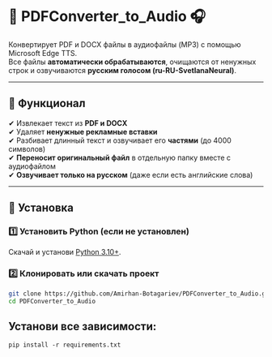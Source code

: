 # 📖 PDFConverter_to_Audio 🎧
Конвертирует PDF и DOCX файлы в аудиофайлы (MP3) с помощью Microsoft Edge TTS.  
Все файлы **автоматически обрабатываются**, очищаются от ненужных строк и озвучиваются **русским голосом (ru-RU-SvetlanaNeural)**.

---

## 🔹 **Функционал**
✔ Извлекает текст из **PDF и DOCX**  
✔ Удаляет **ненужные рекламные вставки**  
✔ Разбивает длинный текст и озвучивает его **частями** (до 4000 символов)  
✔ **Переносит оригинальный файл** в отдельную папку вместе с аудиофайлом  
✔ **Озвучивает только на русском** (даже если есть английские слова)  

---

## 🚀 **Установка**
### 1️⃣ Установить Python (если не установлен)
Скачай и установи [Python 3.10+](https://www.python.org/downloads/).

### 2️⃣ Клонировать или скачать проект
```bash
git clone https://github.com/Amirhan-Botagariev/PDFConverter_to_Audio.git
cd PDFConverter_to_Audio
```

## Установи все зависимости:
```
pip install -r requirements.txt
```

